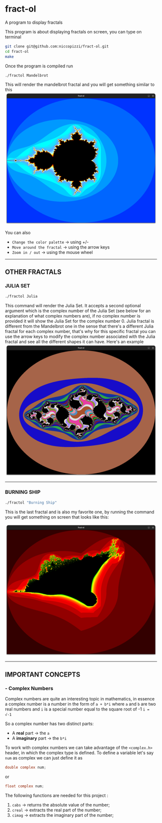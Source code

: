 # fract-ol
A program to display fractals

This program is about displaying fractals on screen, you can type on terminal 
```bash
git clone git@github.com:niccopizzi/fract-ol.git
cd fract-ol
make
```

Once the program is compiled run 

```bash
./fractol Mandelbrot
```

This will render the mandelbrot fractal and you will get something similar to this
![Mandelbrot](https://github.com/niccopizzi/fract-ol/blob/main/images/Mandelbrot.png) 

You can also

- `Change the color palette` -> using +/-
- `Move around the fractal`  -> using the arrow keys
- `Zoom in / out`            -> using the mouse wheel


 ---
 ## OTHER FRACTALS

 ### JULIA SET

 ```bash
./fractol Julia
```

This command will render the Julia Set. It accepts a second optional argument which is the complex number of the Julia Set (see below for an explanation of what complex numbers are), if no complex number is provided it will show the Julia Set for the complex number 0. Julia fractal is different from the Mandelbrot one in the sense that there's a different Julia fractal for each complex number, that's why for this specific fractal you can use the arrow keys to modify the complex number associated with the Julia fractal and see all the different shapes it can have.
Here's an example
![Julia Set](https://github.com/niccopizzi/fract-ol/blob/main/images/Julia.png)

---

### BURNING SHIP

 ```bash
./fractol "Burning Ship"
```

This is the last fractal and is also my favorite one, by running the command you will get something on screen that looks like this:

![Burning Ship](https://github.com/niccopizzi/fract-ol/blob/main/images/BurningShip.png)

---

## IMPORTANT CONCEPTS


### - Complex Numbers

Complex numbers are quite an interesting topic in mathematics, in essence a complex number is a number in the form of `a + b*i` where `a` and `b` are two real numbers and `i` is a special number equal to the square root of -1 `i = √-1`

So a complex number has two distinct parts:
- A **real** part -> the `a`
- A **imaginary** part -> the `b*i`

To work with complex numbers we can take advantage of the `<complex.h>` header, in which the complex type is defined.
To define a variable let's say `num` as complex we can just define it as 
 ```c
double complex num;
```
or 
 ```c
float complex num;
```
The following functions are needed for this project :

1. `cabs`  ->  returns the absolute value of the number;
2. `creal` ->  extracts the real part of the number;
3. `cimag` ->  extracts the imaginary part of the number;

